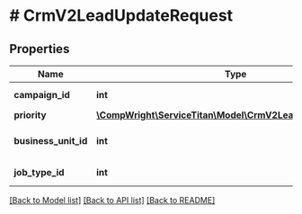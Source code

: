 # # CrmV2LeadUpdateRequest

## Properties

Name | Type | Description | Notes
------------ | ------------- | ------------- | -------------
**campaign_id** | **int** | ID of the campaign | [optional]
**priority** | [**\CompWright\ServiceTitan\Model\CrmV2LeadResponsePriority**](CrmV2LeadResponsePriority.md) |  | [optional]
**business_unit_id** | **int** | ID of the business unit | [optional]
**job_type_id** | **int** | ID of job type | [optional]

[[Back to Model list]](../../README.md#models) [[Back to API list]](../../README.md#endpoints) [[Back to README]](../../README.md)
